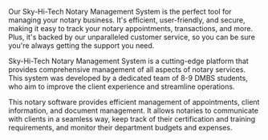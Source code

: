 Our Sky-Hi-Tech Notary Management System is the perfect tool for managing your notary business. It's efficient, user-friendly, and secure, making it easy to track your notary appointments, transactions, and more. Plus, it's backed by our unparalleled customer service, so you can be sure you're always getting the support you need.

Sky-Hi-Tech Notary Management System is a cutting-edge platform that provides comprehensive management of all aspects of notary services. This system was developed by a dedicated team of 8-9 DMBS students, who aim to improve the client experience and streamline operations.

This notary software provides efficient management of appointments, client information, and document management. It allows notaries to communicate with clients in a seamless way, keep track of their certification and training requirements, and monitor their department budgets and expenses.
